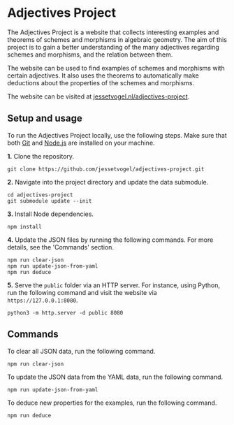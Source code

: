 # Adjectives Project

The Adjectives Project is a website that collects interesting examples and theorems of schemes and morphisms in algebraic geometry. The aim of this project is to gain a better understanding of the many adjectives regarding schemes and morphisms, and the relation between them.

The website can be used to find examples of schemes and morphisms with certain adjectives. It also uses the theorems to automatically make deductions about the properties of the schemes and morphisms.

The website can be visited at [jessetvogel.nl/adjectives-project](https://jessetvogel.nl/adjectives-project).

## Setup and usage

To run the Adjectives Project locally, use the following steps. Make sure that both [Git](https://git-scm.com) and [Node.js](https://nodejs.org) are installed on your machine.

**1.** Clone the repository.
```
git clone https://github.com/jessetvogel/adjectives-project.git
```

**2.** Navigate into the project directory and update the data submodule.
```
cd adjectives-project
git submodule update --init
```

**3.** Install Node dependencies.
```
npm install
```

**4.** Update the JSON files by running the following commands. For more details, see the 'Commands' section.
```
npm run clear-json
npm run update-json-from-yaml
npm run deduce
```

**5.** Serve the `public` folder via an HTTP server. For instance, using Python, run the following command and visit the website via `https://127.0.0.1:8080`.
```
python3 -m http.server -d public 8080
```

## Commands
To clear all JSON data, run the following command.
```
npm run clear-json
```
To update the JSON data from the YAML data, run the following command.
```
npm run update-json-from-yaml
```
To deduce new properties for the examples, run the following command.
```
npm run deduce
```
